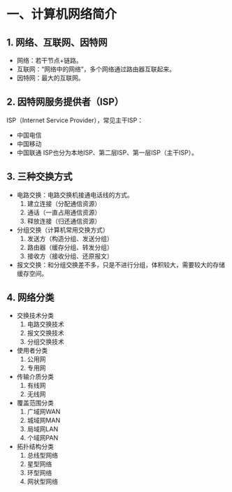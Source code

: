 # 一、计算机网络简介
## 1. 网络、互联网、因特网
- 网络：若干节点+链路。
- 互联网：“网络中的网络”，多个网络通过路由器互联起来。
- 因特网：最大的互联网。

## 2. 因特网服务提供者（ISP）
ISP（Internet Service Provider），常见主干ISP：
- 中国电信
- 中国移动
- 中国联通
ISP也分为本地ISP、第二层ISP、第一层ISP（主干ISP）。

## 3. 三种交换方式
- 电路交换：电路交换机接通电话线的方式。
  1. 建立连接（分配通信资源）
  2. 通话（一直占用通信资源）
  3. 释放连接（归还通信资源）
- 分组交换（计算机常用交换方式）
  1. 发送方（构造分组、发送分组）
  2. 路由器（缓存分组、转发分组）
  3. 接收方（接收分组、还原报文）
- 报文交换：和分组交换差不多，只是不进行分组，体积较大，需要较大的存储缓存空间。
 
## 4. 网络分类
- 交换技术分类
  1. 电路交换技术
  2. 报文交换技术
  3. 分组交换技术
- 使用者分类
  1. 公用网
  2. 专用网
- 传输介质分类
  1. 有线网
  2. 无线网
- 覆盖范围分类
  1. 广域网WAN
  2. 城域网MAN
  3. 局域网LAN
  4. 个域网PAN
- 拓扑结构分类
  1. 总线型网络
  2. 星型网络
  3. 环型网络
  4. 网状型网络
